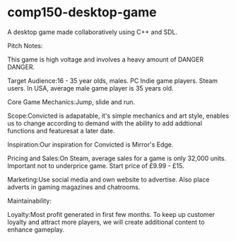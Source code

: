 # comp150-desktop-game
A desktop game made collaboratively using C++ and SDL.

Pitch Notes:

This game is high voltage and involves a heavy amount of DANGER DANGER.

Target Audience:16 - 35 year olds, males. PC Indie game players. Steam users. In USA, average male game player is 35 years old.

Core Game Mechanics:Jump, slide and run.

Scope:Convicted is adapatable, it's simple mechanics and art style, enables us to change according to demand with the ability to add 
addtional functions and featuresat a later date.

Inspiration:Our inspiration for Convicted is Mirror's Edge.

Pricing and Sales:On Steam, average sales for a game is only 32,000 units. Important not to underprice game. Start price of £9.99 - £15.

Marketing:Use social media and own website to advertise. Also place adverts in gaming magazines and chatrooms.

Maintainability:

Loyalty:Most profit generated in first few months. To keep up customer loyalty and attract more players, we will create additional content to enhance gameplay.
